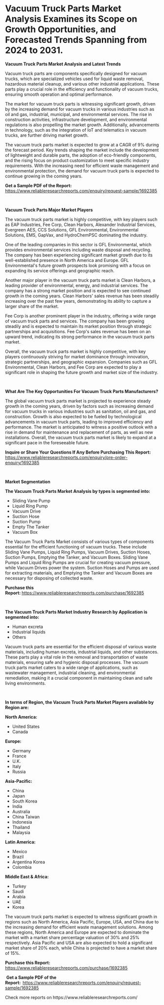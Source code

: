 <p><h1>Vacuum Truck Parts Market Analysis Examines its Scope on Growth Opportunities, and Forecasted Trends Spanning from 2024 to 2031.</h1></p><p><strong>Vacuum Truck Parts Market Analysis and Latest Trends</strong></p>
<p><p>Vacuum truck parts are components specifically designed for vacuum trucks, which are specialized vehicles used for liquid waste removal, hazardous material cleanup, and various other industrial applications. These parts play a crucial role in the efficiency and functionality of vacuum trucks, ensuring smooth operation and optimal performance.</p><p>The market for vacuum truck parts is witnessing significant growth, driven by the increasing demand for vacuum trucks in various industries such as oil and gas, industrial, municipal, and environmental services. The rise in construction activities, infrastructure development, and environmental regulations is also propelling the market growth. Additionally, advancements in technology, such as the integration of IoT and telematics in vacuum trucks, are further driving market growth.</p><p>The vacuum truck parts market is expected to grow at a CAGR of 9% during the forecast period. Key trends shaping the market include the development of lightweight and durable parts, the adoption of eco-friendly components, and the rising focus on product customization to meet specific industry requirements. With the increasing need for efficient waste management and environmental protection, the demand for vacuum truck parts is expected to continue growing in the coming years.</p></p>
<p><strong>Get a Sample PDF of the Report:&nbsp;</strong> <a href="https://www.reliableresearchreports.com/enquiry/request-sample/1692385">https://www.reliableresearchreports.com/enquiry/request-sample/1692385</a></p>
<p>&nbsp;</p>
<p><strong>Vacuum Truck Parts Major Market Players</strong></p>
<p><p>The vacuum truck parts market is highly competitive, with key players such as EAP Industries, Fee Corp, Clean Harbors, Alexander Industrial Services, Evergreen AES, CCS Solutions, GFL Environmental, Environmental Solutions, EMS, GapVax, and HydroChemPSC dominating the industry.</p><p>One of the leading companies in this sector is GFL Environmental, which provides environmental services including waste disposal and recycling. The company has been experiencing significant market growth due to its well-established presence in North America and Europe. GFL Environmental's future growth prospects look promising with a focus on expanding its service offerings and geographic reach.</p><p>Another major player in the vacuum truck parts market is Clean Harbors, a leading provider of environmental, energy, and industrial services. The company has a strong market position and is expected to see continued growth in the coming years. Clean Harbors' sales revenue has been steadily increasing over the past few years, demonstrating its ability to capture a larger share of the market.</p><p>Fee Corp is another prominent player in the industry, offering a wide range of vacuum truck parts and services. The company has been growing steadily and is expected to maintain its market position through strategic partnerships and acquisitions. Fee Corp's sales revenue has been on an upward trend, indicating its strong performance in the vacuum truck parts market.</p><p>Overall, the vacuum truck parts market is highly competitive, with key players continuously striving for market dominance through innovation, strategic partnerships, and geographic expansion. Companies such as GFL Environmental, Clean Harbors, and Fee Corp are expected to play a significant role in shaping the future growth and market size of the industry.</p></p>
<p>&nbsp;</p>
<p><strong>What Are The Key Opportunities For Vacuum Truck Parts Manufacturers?</strong></p>
<p><p>The global vacuum truck parts market is projected to experience steady growth in the coming years, driven by factors such as increasing demand for vacuum trucks in various industries such as sanitation, oil and gas, and construction. Growth is also expected to be fueled by technological advancements in vacuum truck parts, leading to improved efficiency and performance. The market is anticipated to witness a positive outlook with a rise in demand for maintenance and replacement of parts, as well as new installations. Overall, the vacuum truck parts market is likely to expand at a significant pace in the foreseeable future.</p></p>
<p><strong>Inquire or Share Your Questions If Any Before Purchasing This Report:</strong> <a href="https://www.reliableresearchreports.com/enquiry/pre-order-enquiry/1692385">https://www.reliableresearchreports.com/enquiry/pre-order-enquiry/1692385</a></p>
<p>&nbsp;</p>
<p><strong>Market Segmentation</strong></p>
<p><strong>The Vacuum Truck Parts Market Analysis by types is segmented into:</strong></p>
<p><ul><li>Sliding Vane Pump</li><li>Liquid Ring Pump</li><li>Vacuum Drive</li><li>Suction Hose</li><li>Suction Pump</li><li>Empty The Tanker</li><li>Vacuum Box</li></ul></p>
<p><p>The Vacuum Truck Parts Market consists of various types of components essential for the efficient functioning of vacuum trucks. These include Sliding Vane Pumps, Liquid Ring Pumps, Vacuum Drives, Suction Hoses, Suction Pumps, Emptying the Tanker, and Vacuum Boxes. Sliding Vane Pumps and Liquid Ring Pumps are crucial for creating vacuum pressure, while Vacuum Drives power the system. Suction Hoses and Pumps are used for extracting materials, and Emptying the Tanker and Vacuum Boxes are necessary for disposing of collected waste.</p></p>
<p><strong>Purchase this Report:&nbsp;</strong><a href="https://www.reliableresearchreports.com/purchase/1692385">https://www.reliableresearchreports.com/purchase/1692385</a></p>
<p>&nbsp;</p>
<p><strong>The Vacuum Truck Parts Market Industry Research by Application is segmented into:</strong></p>
<p><ul><li>Human excreta</li><li>Industrial liquids</li><li>Others</li></ul></p>
<p><p>Vacuum truck parts are essential for the efficient disposal of various waste materials, including human excreta, industrial liquids, and other substances. These parts play a vital role in the removal and transportation of waste materials, ensuring safe and hygienic disposal processes. The vacuum truck parts market caters to a wide range of applications, such as wastewater management, industrial cleaning, and environmental remediation, making it a crucial component in maintaining clean and safe living environments.</p></p>
<p>&nbsp;</p>
<p><strong>In terms of Region, the Vacuum Truck Parts Market Players available by Region are:</strong></p>
<p>
    <p> <strong> North America: </strong>
        <ul>
            <li>United States</li>
            <li>Canada</li>
        </ul>
        </p> 
    <p> <strong> Europe: </strong>
        <ul>
            <li>Germany</li>
            <li>France</li>
            <li>U.K.</li>
            <li>Italy</li>
            <li>Russia</li>
        </ul>
        </p> 
    <p> <strong> Asia-Pacific: </strong>
        <ul>
            <li>China</li>
            <li>Japan</li>
            <li>South Korea</li>
            <li>India</li>
            <li>Australia</li>
            <li>China Taiwan</li>
            <li>Indonesia</li>
            <li>Thailand</li>
            <li>Malaysia</li>
        </ul>
        </p> 
    <p> <strong> Latin America: </strong>
        <ul>
            <li>Mexico</li>
            <li>Brazil</li>
            <li>Argentina Korea</li>
            <li>Colombia</li>
        </ul>
        </p> 
    <p> <strong> Middle East & Africa: </strong>
        <ul>
            <li>Turkey</li>
            <li>Saudi</li>
            <li>Arabia</li>
            <li>UAE</li>
            <li>Korea</li>
        </ul>
    </p>
    </p>
<p><p>The vacuum truck parts market is expected to witness significant growth in regions such as North America, Asia Pacific, Europe, USA, and China due to the increasing demand for efficient waste management solutions. Among these regions, North America and Europe are expected to dominate the market with a market share percentage valuation of 30% and 25% respectively. Asia Pacific and USA are also expected to hold a significant market share of 20% each, while China is projected to have a market share of 15%.</p></p>
<p><strong>Purchase this Report: </strong><a href="https://www.reliableresearchreports.com/purchase/1692385">https://www.reliableresearchreports.com/purchase/1692385</a></p>
<p>&nbsp;<strong>Get a Sample PDF of the Report:&nbsp;&nbsp;</strong><a href="https://www.reliableresearchreports.com/enquiry/request-sample/1692385">https://www.reliableresearchreports.com/enquiry/request-sample/1692385</a></p>
<p><strong></strong></p>
<p>Check more reports on https://www.reliableresearchreports.com/</p>